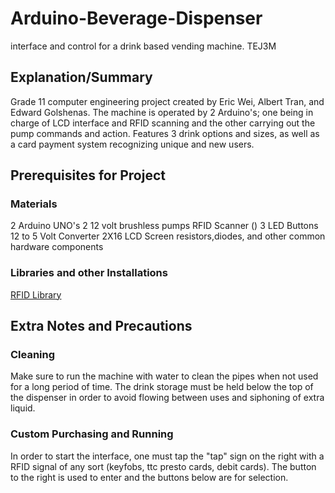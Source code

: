 # Arduino-Beverage-Dispenser
interface and control for a drink based vending machine. TEJ3M
## Explanation/Summary
Grade 11 computer engineering project created by Eric Wei, Albert Tran, and Edward Golshenas. 
The machine is operated by 2 Arduino's; one being in charge of LCD interface and RFID scanning and the other carrying out the pump commands and action. Features 3 drink options and sizes, as well as a card payment system recognizing unique and new users.
## Prerequisites for Project
### Materials
2 Arduino UNO's
2 12 volt brushless pumps
RFID Scanner ()
3 LED Buttons
12 to 5 Volt Converter
2X16 LCD Screen
resistors,diodes, and other common hardware components
### Libraries and other Installations
[RFID Library](https://www.velleman.eu/products/view/?id=435568)
## Extra Notes and Precautions
### Cleaning
Make sure to run the machine with water to clean the pipes when not used for a long period of time. The drink storage must be held below the top of the dispenser in order to avoid flowing between uses and siphoning of extra liquid.
### Custom Purchasing and Running
In order to start the interface, one must tap the "tap" sign on the right with a RFID signal of any sort (keyfobs, ttc presto cards, debit cards). The button to the right is used to enter and the buttons below are for selection.

